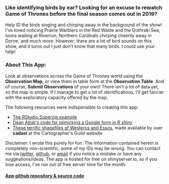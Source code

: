 ### Like identifying birds by ear? Looking for an excuse to rewatch Game of Thrones before the final season comes out in 2019?

Help ID the birds singing and chirping away in the background of the
show! I've loved noticing Prairie Warblers in the Red Waste and the
Dothraki Sea, loons wailing at Riverrun, Northern Cardinals chirping
cheerily away in Dorne, and much more. However, there are a lot of bird
sounds on this show, and it turns out I just don't know that many birds.
I could use your help!

### About This App:

Look at observations across the Game of Thrones world using the
**Observation Map**, or view them in table form at the **Observation
Table**. And of course, **Submit Observations** of your own! There isn't
a lot of data yet, so the map is simple. If I manage to get a lot of
identifications, I'll get fancier with the exploratory capacity offered
by the map.

The following resources were indispensible to creating this app:

-   [The RStudio Superzip
    example](https://github.com/rstudio/shiny-examples/tree/master/063-superzip-example)
-   [Dean Attali's code for mimicking a Google form in R
    shiny](https://deanattali.com/2015/06/14/mimicking-google-form-shiny/)
-   [These terrific shapefiles of Westeros and
    Essos](https://www.cartographersguild.com/showthread.php?t=30472),
    made available by user **cadaei** at the Cartographer's Guild
    website

Disclaimer: I wrote this purely for fun. The information contained
herein is completely non-scientific; some of my IDs may be wrong. You
can contact me via [twitter](https://twitter.com/CBalantic),
[github](https://github.com/cbalantic/), or
[email](https://cbalantic.github.io/about/) if you notice a mistake or
have any suggestions/ideas. The app is hosted for free on
shinyserver.io, so if you lose access, I've run out of free server time
for the month.

#### [App github repository & source code](https://github.com/cbalantic/Birding-GOT)
